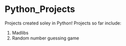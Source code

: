 # Python_Projects
Projects created soley in Python!
Projects so far include: 
1. Madlibs
2. Random number guessing game
